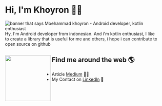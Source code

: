 # Hi, I'm Khoyron 👋🏾

<img src="https://raw.githubusercontent.com/mkhoiron/mkhoiron/master/bg_github.png" alt="banner that says Moehammad khoyron - Android developer, kotlin enthusiast">
Hy, I'm Android developer from indonesian. And i'm kotlin enthusiast, I like to create a library that is useful for me and others, i hope i can contribute to open source on github


## Find me around the web 🌎 <a href="https://github.com/mkhoiron"><img align="left" width="150" height="150" src="https://raw.githubusercontent.com/mkhoiron/mkhoiron/master/gif/git.gif?raw=true"></a>
- Article <a href="https://medium.com/@khoiron/">Medium</a> ✍🏾
- My Contact on <a href="https://www.linkedin.com/in/khoiron/">LinkedIn</a> 💼
